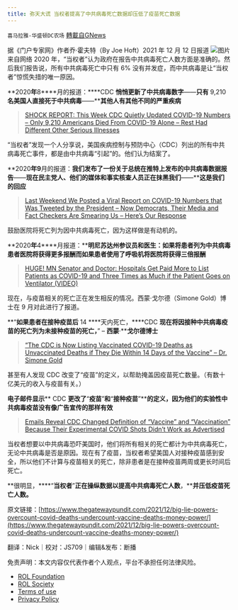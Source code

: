 ```yaml
---
title: 弥天大谎 当权者提高了中共病毒死亡数据却压低了疫苗死亡数据
---
```

`喜马拉雅-华盛顿DC农场` [轉載自GNews](https://gnews.org/zh-hans/1749344/)

据《门户专家网》作者乔·霍夫特（By Joe Hoft）2021 年 12 月 12 日报道
![](https://assets.gnews.org/wp-content/uploads/2021/12/image002-11.jpg)图片来自网络
2020 年，“当权者”认为政府在报告中共病毒死亡人数方面是准确的。然后我们报告说，所有中共病毒死亡中只有 6% 没有并发症，而中共病毒是让“当权者”惊慌失措的唯一原因。

**2020****年****8****月的报道：****CDC ****悄悄更新了中共病毒数字****——****只有**** 9,210 ****名美国人直接死于中共病毒****——****其他人有其他不同的严重疾病**



> [SHOCK REPORT: This Week CDC Quietly Updated COVID-19 Numbers – Only 9,210 Americans Died From COVID-19 Alone – Rest Had Different Other Serious Illnesses](https://www.thegatewaypundit.com/2020/08/shock-report-week-cdc-quietly-updated-covid-19-numbers-9210-americans-died-covid-19-alone-rest-serious-illnesses/)



“当权者”发现一个人分享说，美国疾病控制与预防中心（CDC）列出的所有中共病毒死亡事件，都是由中共病毒“引起”的。他们认为结案了。

**2020****年9****月的报道：****我们发布了一份关于总统在推特上发布的中共病毒数据报告****——****现在民主党人、他们的媒体和事实核查人员正在抹黑我们****——****这是我们的回应**



> [Last Weekend We Posted a Viral Report on COVID-19 Numbers that Was Tweeted by the President – Now Democrats, Their Media and Fact Checkers Are Smearing Us – Here’s Our Response](https://www.thegatewaypundit.com/2020/09/last-weekend-posted-report-covid-19-numbers-went-completely-viral-now-democrats-media-fact-checkers-smearing-us-response/)



鼓励医院将死亡列为因中共病毒死亡，因为这样做是有动机的。

**2020****年****4****月报道：****明尼苏达州参议员和医生：如果将患者列为中共病毒患者医院将获得更多报酬而如果患者使用了呼吸机将医院将获得三倍报酬**



> [HUGE! MN Senator and Doctor: Hospitals Get Paid More to List Patients as COVID-19 and Three Times as Much if the Patient Goes on Ventilator (VIDEO)](https://www.thegatewaypundit.com/2020/04/huge-mn-senator-doctor-hospitals-get-paid-list-patients-covid-19-three-times-much-patient-goes-ventilator-video/)



现在，与疫苗相关的死亡正在发生相反的情况。西蒙·戈尔德（Simone Gold）博士在 9 月对此进行了报道。

**“****如果患者在接种疫苗后**** 14 ****天内死亡，****CDC ****现在将因接种中共病毒疫苗的死亡列为未接种疫苗的死亡，****” – ****西蒙****·****戈尔德博士**



> [“The CDC is Now Listing Vaccinated COVID-19 Deaths as Unvaccinated Deaths if They Die Within 14 Days of the Vaccine” – Dr. Simone Gold](https://www.thegatewaypundit.com/2021/09/cdc-now-listing-vaccinated-covid-19-deaths-unvaccinated-deaths-die-within-14-days-vaccine-dr-simone-gold/)



甚至有人发现 CDC 改变了“疫苗”的定义，以帮助掩盖因疫苗死亡数量。（有数十亿美元的收入与疫苗有关。）

**电子邮件显示**** CDC ****更改了****“****疫苗****”****和****“****接种疫苗****”****的定义，因为他们的实验性中共病毒疫苗没有像广告宣传的那样有效**



> [Emails Reveal CDC Changed Definition of “Vaccine” and “Vaccination” Because Their Experimental COVID Shots Didn’t Work as Advertised](https://www.thegatewaypundit.com/2021/11/emails-reveal-cdc-changed-definition-vaccine-vaccination-experimental-covid-shots-didnt-work/)



当权者想要以中共病毒恐吓美国时，他们将所有相关的死亡都计为中共病毒死亡，无论中共病毒是否是原因。现在有了疫苗，当权者希望美国人对接种疫苗感到安全，所以他们不计算与疫苗相关的死亡，除非患者是在接种疫苗两周或更长时间后死亡。

**很明显，****“****当权者****”****正在操纵数据以提高中共病毒死亡人数****，****并压低疫苗死亡人数。**

原文链接：[https://www.thegatewaypundit.com/2021/12/big-lie-powers-overcount-covid-deaths-undercount-vaccine-deaths-money-power/](https://www.thegatewaypundit.com/2021/12/big-lie-powers-overcount-covid-deaths-undercount-vaccine-deaths-money-power/)

翻译：Nick｜校对：JS709｜编辑&发布：断播

 

免责声明：本文内容仅代表作者个人观点，平台不承担任何法律风险。

- [ROL Foundation](https://rolfoundation.org/)
- [ROL Society](https://rolsociety.org/)
- [Terms of use](https://gnews.org/terms-of-use-3/)
- [Privacy Policy](https://gnews.org/privacy-policy/)
